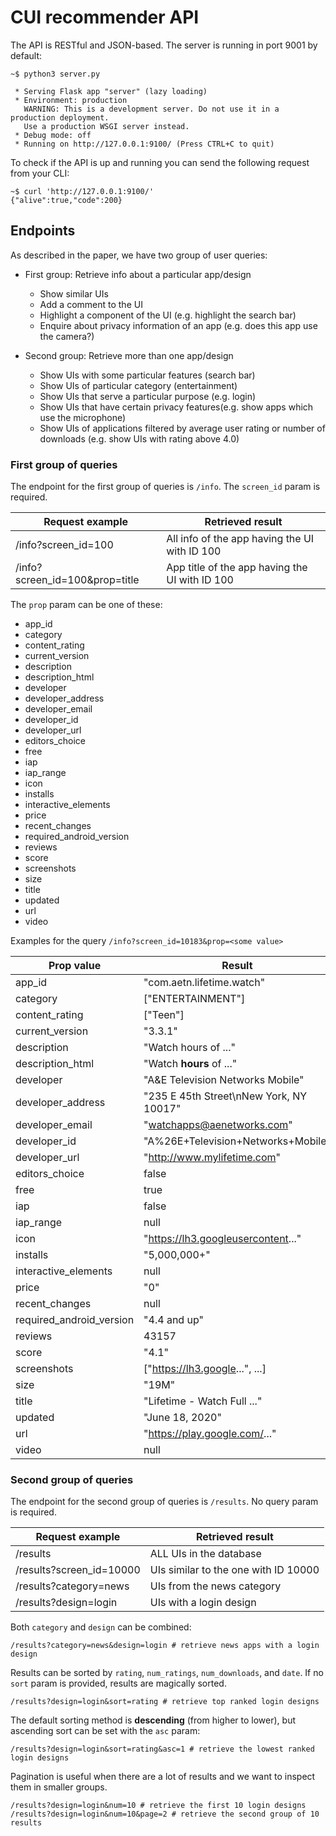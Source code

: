 # CUI recommender API

The API is RESTful and JSON-based.
The server is running in port 9001 by default:
```
~$ python3 server.py

 * Serving Flask app "server" (lazy loading)
 * Environment: production
   WARNING: This is a development server. Do not use it in a production deployment.
   Use a production WSGI server instead.
 * Debug mode: off
 * Running on http://127.0.0.1:9100/ (Press CTRL+C to quit)
```

To check if the API is up and running you can send the following request from your CLI:
```
~$ curl 'http://127.0.0.1:9100/'
{"alive":true,"code":200}
```

## Endpoints

As described in the paper, we have two group of user queries:

* First group: Retrieve info about a particular app/design

  - Show similar UIs
  - Add a comment to the UI
  - Highlight a component of the UI (e.g. highlight the search bar)
  - Enquire about privacy information of an app (e.g. does this app use the camera?)

* Second group: Retrieve more than one app/design

  - Show UIs with some particular features (search bar)
  - Show UIs of particular category (entertainment)
  - Show UIs that serve a particular purpose (e.g. login)
  - Show UIs that have certain privacy features(e.g. show apps which use the microphone)
  - Show UIs of applications filtered by average user rating or number of downloads (e.g. show UIs with rating above 4.0)

### First group of queries

The endpoint for the first group of queries is `/info`.
The `screen_id` param is required.

| Request example                | Retrieved result                               |
|---                             |---                                             |
| /info?screen_id=100            | All info of the app having the UI with ID 100  |
| /info?screen_id=100&prop=title | App title of the app having the UI with ID 100 |

The `prop` param can be one of these:
- app_id
- category
- content_rating
- current_version
- description
- description_html
- developer
- developer_address
- developer_email
- developer_id
- developer_url
- editors_choice
- free
- iap
- iap_range
- icon
- installs
- interactive_elements
- price
- recent_changes
- required_android_version
- reviews
- score
- screenshots
- size
- title
- updated
- url
- video

Examples for the query `/info?screen_id=10183&prop=<some value>`

| Prop value               | Result                                   |
|---                       |---                                       |
| app_id                   | "com.aetn.lifetime.watch"                |
| category                 | ["ENTERTAINMENT"]                        |
| content_rating           | ["Teen"]                                 |
| current_version          | "3.3.1"                                  |
| description              | "Watch hours of ..."                     |
| description_html         | "Watch <b>hours</b> of ..."              |
| developer                | "A&E Television Networks Mobile"         |
| developer_address        | "235 E 45th Street\nNew York, NY 10017"  |
| developer_email          | "watchapps@aenetworks.com"               |
| developer_id             | "A%26E+Television+Networks+Mobile"       |
| developer_url            | "http://www.mylifetime.com"              |
| editors_choice           | false                                    |
| free                     | true                                     |
| iap                      | false                                    |
| iap_range                | null                                     |
| icon                     | "https://lh3.googleusercontent..."       |
| installs                 | "5,000,000+"                             |
| interactive_elements     | null                                     |
| price                    | "0"                                      |
| recent_changes           | null                                     |
| required_android_version | "4.4 and up"                             |
| reviews                  | 43157                                    |
| score                    | "4.1"                                    |
| screenshots              | ["https://lh3.google...", ...]           |
| size                     | "19M"                                    |
| title                    | "Lifetime - Watch Full ..."              |
| updated                  | "June 18, 2020"                          |
| url                      | "https://play.google.com/..."            |
| video                    | null

### Second group of queries

The endpoint for the second group of queries is `/results`. No query param is required.

| Request example            | Retrieved result                     |
|---                         |---                                   |
| /results                   | ALL UIs in the database              |
| /results?screen_id=10000   | UIs similar to the one with ID 10000 |
| /results?category=news     | UIs from the news category           |
| /results?design=login      | UIs with a login design              |

Both `category` and `design` can be combined:
```
/results?category=news&design=login # retrieve news apps with a login design
```

Results can be sorted by `rating`, `num_ratings`, `num_downloads`, and `date`.
If no `sort` param is provided, results are magically sorted.
```
/results?design=login&sort=rating # retrieve top ranked login designs
```

The default sorting method is **descending** (from higher to lower),
but ascending sort can be set with the `asc` param:
```
/results?design=login&sort=rating&asc=1 # retrieve the lowest ranked login designs
```

Pagination is useful when there are a lot of results and we want to inspect them in smaller groups.
```
/results?design=login&num=10 # retrieve the first 10 login designs
/results?design=login&num=10&page=2 # retrieve the second group of 10 results
```
